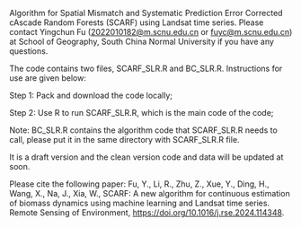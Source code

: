 Algorithm for Spatial Mismatch and Systematic Prediction Error Corrected cAscade Random Forests (SCARF) using Landsat time series. Please contact Yingchun Fu (2022010182@m.scnu.edu.cn or fuyc@m.scnu.edu.cn) at School of Geography, South China Normal University if you have any questions.

The code contains two files, SCARF_SLR.R and BC_SLR.R. Instructions for use are given below:

Step 1: Pack and download the code locally;

Step 2: Use R to run SCARF_SLR.R, which is the main code of the code;

Note: BC_SLR.R contains the algorithm code that SCARF_SLR.R needs to call, please put it in the same directory with SCARF_SLR.R file. 

It is a draft version and the clean version code and data will be updated at soon.

Please cite the following paper: Fu, Y., Li, R., Zhu, Z., Xue, Y., Ding, H., Wang, X., Na, J., Xia, W., SCARF: A new algorithm for continuous estimation of biomass dynamics using machine learning and Landsat time series. Remote Sensing of Environment, https://doi.org/10.1016/j.rse.2024.114348.
